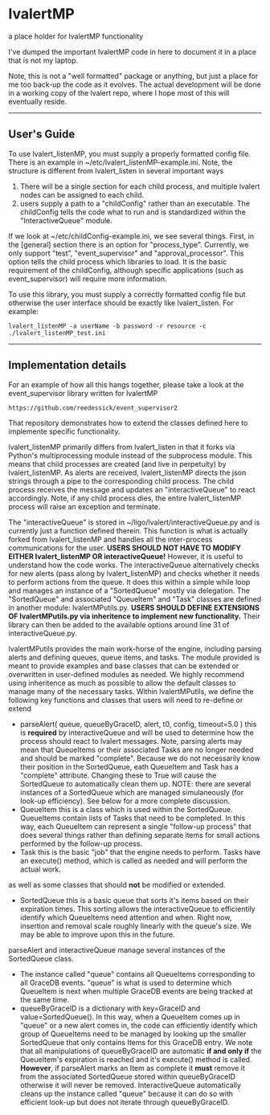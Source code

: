 # lvalertMP
a place holder for lvalertMP functionality

I've dumped the important lvalertMP code in here to document it in a place that is not my laptop.

Note, this is not a "well formatted" package or anything, but just a place for me too back-up the code as it evolves.
The actual development will be done in a working copy of the lvalert repo, where I hope most of this will eventually reside.

-------------------
User's Guide
-------------------
To use lvalert_listenMP, you must supply a properly formatted config file. There is an example in ~/etc/lvalert_listenMP-example.ini. Note, the structure is different from lvalert_listen in several important ways

  1) There will be a single section for each child process, and multiple lvalert nodes can be assigned to each child. 
  2) users supply a path to a "childConfig" rather than an executable. The childConfig tells the code what to run and is standardized within the "InteractiveQueue" module.

If we look at ~/etc/childConfig-example.ini, we see several things. First, in the [general] section there is an option for "process_type". Currently, we only support "test", "event_supervisor" and "approval_processor". This option tells the child process which libraries to load. It is the basic requirement of the childConfig, although specific applications (such as event_supervisor) will require more information.

To use this library, you must supply a correctly formatted config file but otherwise the user interface should be exactly like lvalert_listen. For example:

    lvalert_listenMP -a userName -b password -r resource -c ./lvalert_listenMP_test.ini

-------------------
Implementation details
-------------------
For an example of how all this hangs together, please take a look at the event_supervisor library written for lvalertMP

    https://github.com/reedessick/event_supervisor2

That repository demonstrates how to extend the classes defined here to implemente specific functionality.

lvalert_listenMP primarily differs from lvalert_listen in that it forks via Python's multiprocessing module instead of the subprocess module. This means that child processes are created (and live in perpetuity) by lvalert_listenMP. As alerts are received, lvalert_listenMP directs the json strings through a pipe to the corresponding child process. The child process receives the message and updates an "interactiveQueue" to react accordingly. Note, if any child process dies, the entire lvalert_listenMP process will raise an exception and terminate.

The "interactiveQueue" is stored in ~/ligo/lvalert/interactiveQueue.py and is currently just a function defined therein. This function is what is actually forked from lvalert_listenMP and handles all the inter-process communications for the user. **USERS SHOULD NOT HAVE TO MODIFY EITHER lvalert_listenMP OR interactiveQueue!** However, it is useful to understand how the code works. The interactiveQueue alternatively checks for new alerts (pass along by lvalert_listenMP) and checks whether it needs to perform actions from the queue. It does this within a simple while loop and manages an instance of a "SortedQueue" mostly via delegation. The "SortedQueue" and associated "QueueItem" and "Task" classes are defined in another module: lvalertMPutils.py. **USERS SHOULD DEFINE EXTENSIONS OF lvalertMPutils.py via inheritence to implement new functionality.** Their library can then be added to the available options around line 31 of interactiveQueue.py.

lvalertMPutils provides the main work-horse of the engine, including parsing alerts and defining queues, queue items, and tasks. The module provided is meant to provide examples and base classes that can be extended or overwritten in user-defined modules as needed. We highly recommend using inheritence as much as possible to allow the default classes to manage many of the necessary tasks. Within lvalertMPutils, we define the following key functions and classes that users will need to re-define or extend

  - parseAlert( queue, queueByGraceID, alert, t0, config, timeout=5.0 )
        this is **required** by interactiveQueue and will be used to determine how the process should react to lvalert messages. Note, parsing alerts may mean that QueueItems or their associated Tasks are no longer needed and should be marked "complete". Because we do not necessarily know their position in the SortedQueue, eath QueueItem and Task has a "complete" attribute. Changing these to True will cause the SortedQueue to automatically clean them up.
        NOTE: there are several instances of a SortedQueue which are managed simulaneously (for look-up efficiency). See below for a more complete discussion.
  - QueueItem
        this is a class which is used within the SortedQueue. QueueItems contain lists of Tasks that need to be completed. In this way, each QueueItem can represent a single "follow-up process" that does several things rather than defining separate items for small actions performed by the follow-up process.
  - Task
        this is the basic "job" that the engine needs to perform. Tasks have an execute() method, which is called as needed and will perform the actual work.

as well as some classes that should **not** be modified or extended.

  - SortedQueue
        this is a basic queue that sorts it's items based on their expiration times. This sorting allows the interactiveQueue to efficientily identify which QueueItems need attention and when.
        Right now, insertion and removal scale roughly linearly with the queue's size. We may be able to improve upon this in the future.


parseAlert and interactiveQueue manage several instances of the SortedQueue class. 
  - The instance called "queue" contains all QueueItems corresponding to all GraceDB events. "queue" is what is used to determine which QueueItem is next when multiple GraceDB events are being tracked at the same time. 
  - queueByGraceID is a dictionary with key=GraceID and value=SortedQueue(). In this way, when a QueueItem comes up in "queue" or a new alert comes in, the code can efficiently identify which group of QueueItems need to be managed by looking up the smaller SortedQueue that only contains Items for this GraceDB entry. We note that all manipulations of queueByGraceID are automatic **if and only if** the QueueItem's expiration is reached and it's execute() method is called. **However**, if parseAlert marks an Item as complete it **must** remove it from the associated SortedQueue stored within queueByGraceID otherwise it will never be removed. InteractiveQueue automatically cleans up the instance called "queue" because it can do so with efficient look-up but does not iterate through queueByGraceID.
